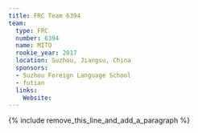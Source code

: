 ```yaml
---
title: FRC Team 6394
team:
  type: FRC
  number: 6394
  name: MITO
  rookie_year: 2017
  location: Suzhou, Jiangsu, China
  sponsors:
  - Suzhou Foreign Language School
  - futian
  links:
    Website:
---
```


{% include remove_this_line_and_add_a_paragraph %}